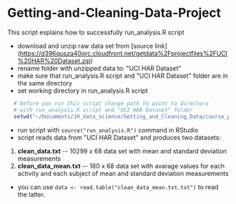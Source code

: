 Getting-and-Cleaning-Data-Project
=================================

This script explains how to successfully run_analysis.R script


* download and unzip raw data set from [source link] (https://d396qusza40orc.cloudfront.net/getdata%2Fprojectfiles%2FUCI%20HAR%20Dataset.zip)
* rename folder with unzipped data to: "UCI HAR Dataset"
* make sure that run_analysis.R script and "UCI HAR Dataset" folder are in the same directory
* set working directory in run_analysis.R script

```r
  # before you run this script change path to point to directory
  # with run_analysis.R script and "UCI HAR Dataset" folder 
  setwd("~/Documents/JH_data_science/Getting_and_Cleaning_Data/course_project")
```

* run script with `source("run_analysis.R")` command in RStudio
* script reads data from "UCI HAR Dataset" and produces two datasets:
  
1. **clean_data.txt**         --  10299 x 68 data set with mean and standard deviation measurements
2. **clean_data_mean.txt**    --  180 x 68 data set with avarage values for each activity and each subject of mean and standard deviation measurements 

* you can use  `data <- read.table("clean_data_mean.txt.txt")` to read the latter.
